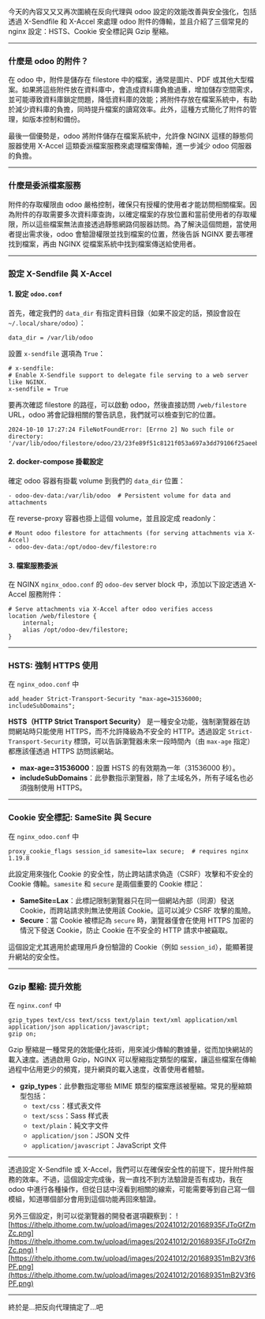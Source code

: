 今天的內容又又又再次圍繞在反向代理與 odoo 設定的效能改善與安全強化，包括透過 X-Sendfile 和 X-Accel 來處理 odoo 附件的傳輸，並且介紹了三個常見的 nginx 設定：HSTS、Cookie 安全標記與 Gzip 壓縮。

---

### 什麼是 odoo 的附件？

在 odoo 中，附件是儲存在 filestore 中的檔案，通常是圖片、PDF 或其他大型檔案。如果將這些附件放在資料庫中，會造成資料庫負擔過重，增加儲存空間需求，並可能導致資料庫鎖定問題，降低資料庫的效能；將附件存放在檔案系統中，有助於減少資料庫的負擔，同時提升檔案的讀寫效率。此外，這種方式簡化了附件的管理，如版本控制和備份。

最後一個優勢是，odoo 將附件儲存在檔案系統中，允許像 NGINX 這樣的靜態伺服器使用 X-Accel 這類委派檔案服務來處理檔案傳輸，進一步減少 odoo 伺服器的負擔。

---

### 什麼是委派檔案服務

附件的存取權限由 odoo 嚴格控制，確保只有授權的使用者才能訪問相關檔案。因為附件的存取需要多次資料庫查詢，以確定檔案的存放位置和當前使用者的存取權限，所以這些檔案無法直接透過靜態網路伺服器訪問。為了解決這個問題，當使用者提出需求後，odoo 會驗證權限並找到檔案的位置，然後告訴 NGINX 要去哪裡找到檔案，再由 NGINX 從檔案系統中找到檔案傳送給使用者。

---

### 設定 X-Sendfile 與 X-Accel

#### 1. 設定 `odoo.conf`

首先，確定我們的 `data_dir` 有指定資料目錄（如果不設定的話，預設會設在 `~/.local/share/odoo`）：

```
data_dir = /var/lib/odoo
```

設置 `x-sendfile` 選項為 `True`：

```
# x-sendfile:
# Enable X-Sendfile support to delegate file serving to a web server like NGINX.
x-sendfile = True
```

要再次確認 filestore 的路徑，可以啟動 odoo，然後直接訪問 `/web/filestore` URL，odoo 將會記錄相關的警告訊息，我們就可以檢查到它的位置。

```
2024-10-10 17:27:24 FileNotFoundError: [Errno 2] No such file or directory: '/var/lib/odoo/filestore/odoo/23/23fe89f51c8121f053a697a3dd79106f25aeeb52'
```

#### 2. docker-compose 掛載設定

確定 odoo 容器有掛載 volume 到我們的 `data_dir` 位置：

```
- odoo-dev-data:/var/lib/odoo  # Persistent volume for data and attachments
```

在 reverse-proxy 容器也掛上這個 volume，並且設定成 readonly：

```
# Mount odoo filestore for attachments (for serving attachments via X-Accel)
- odoo-dev-data:/opt/odoo-dev/filestore:ro
```

#### 3. 檔案服務委派

在 NGINX `nginx_odoo.conf` 的 `odoo-dev` server block 中，添加以下設定透過 X-Accel 服務附件：

```
# Serve attachments via X-Accel after odoo verifies access
location /web/filestore {
    internal;
    alias /opt/odoo-dev/filestore;
}
```

---

### HSTS: 強制 HTTPS 使用
在 `nginx_odoo.conf` 中

    add_header Strict-Transport-Security "max-age=31536000; includeSubDomains";

**HSTS（HTTP Strict Transport Security）** 是一種安全功能，強制瀏覽器在訪問網站時只能使用 HTTPS，而不允許降級為不安全的 HTTP。透過設定 `Strict-Transport-Security` 標頭，可以告訴瀏覽器未來一段時間內（由 `max-age` 指定）都應該僅透過 HTTPS 訪問該網站。

- **max-age=31536000**：設置 HSTS 的有效期為一年（31536000 秒）。
- **includeSubDomains**：此參數指示瀏覽器，除了主域名外，所有子域名也必須強制使用 HTTPS。

---

### Cookie 安全標記: SameSite 與 Secure
在 `nginx_odoo.conf` 中

    proxy_cookie_flags session_id samesite=lax secure;  # requires nginx 1.19.8

此設定用來強化 Cookie 的安全性，防止跨站請求偽造（CSRF）攻擊和不安全的 Cookie 傳輸。`samesite` 和 `secure` 是兩個重要的 Cookie 標記：

- **SameSite=Lax**：此標記限制瀏覽器只在同一個網站內部（同源）發送 Cookie，而跨站請求則無法使用該 Cookie。這可以減少 CSRF 攻擊的風險。
- **Secure**：當 Cookie 被標記為 `secure` 時，瀏覽器僅會在使用 HTTPS 加密的情況下發送 Cookie，防止 Cookie 在不安全的 HTTP 請求中被竊取。

這個設定尤其適用於處理用戶身份驗證的 Cookie（例如 `session_id`），能顯著提升網站的安全性。

---

### Gzip 壓縮: 提升效能
在 `nginx.conf` 中

    gzip_types text/css text/scss text/plain text/xml application/xml application/json application/javascript;
    gzip on;

Gzip 壓縮是一種常見的效能優化技術，用來減少傳輸的數據量，從而加快網站的載入速度。透過啟用 Gzip，NGINX 可以壓縮指定類型的檔案，讓這些檔案在傳輸過程中佔用更少的頻寬，提升網頁的載入速度，改善使用者體驗。

- **gzip_types**：此參數指定哪些 MIME 類型的檔案應該被壓縮。常見的壓縮類型包括：
  - `text/css`：樣式表文件
  - `text/scss`：Sass 样式表
  - `text/plain`：純文字文件
  - `application/json`：JSON 文件
  - `application/javascript`：JavaScript 文件

---

透過設定 X-Sendfile 或 X-Accel，我們可以在確保安全性的前提下，提升附件服務的效率。不過，這個設定完成後，我一直找不到方法驗證是否有成功，我在 odoo 中進行各種操作，但從日誌中沒看到相關的線索，可能需要等到自己寫一個模組，知道哪個部分會用到這個功能再回來驗證。

另外三個設定，則可以從瀏覽器的開發者選項觀察到：
![https://ithelp.ithome.com.tw/upload/images/20241012/20168935FJToGfZmZc.png](https://ithelp.ithome.com.tw/upload/images/20241012/20168935FJToGfZmZc.png)
![https://ithelp.ithome.com.tw/upload/images/20241012/201689351mB2V3f6PF.png](https://ithelp.ithome.com.tw/upload/images/20241012/201689351mB2V3f6PF.png)

---

終於是...把反向代理搞定了...吧

